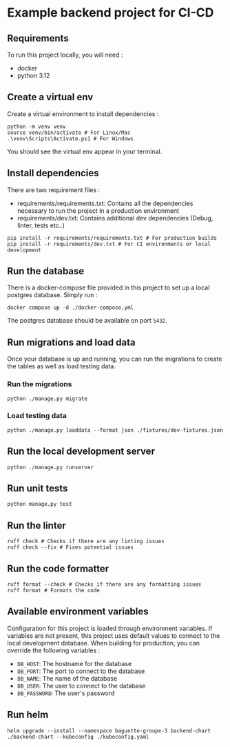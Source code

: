 # Example backend project for CI-CD

## Requirements

To run this project locally, you will need : 
 - docker
 - python 3.12

## Create a virtual env

Create a virtual environment to install dependencies : 

```shell
python -m venv venv
source venv/bin/activate # For Linux/Mac
.\venv\Scripts\Activate.ps1 # For Windows
```

You should see the virtual env appear in your terminal.

## Install dependencies

There are two requirement files : 
 - requirements/requirements.txt: Contains all the dependencies necessary to run the project in a production environment
 - requirements/dev.txt: Contains additional dev dependencies (Debug, linter, tests etc..)

```shell
pip install -r requirements/requirements.txt # For production builds
pip install -r requirements/dev.txt # For CI environments or local development
```

## Run the database

There is a docker-compose file provided in this project to set up a local postgres database.
Simply run :

```shell
docker compose up -d ./docker-compose.yml
```

The postgres database should be available on port `5432`.

## Run migrations and load data

Once your database is up and running, you can run the migrations to create the tables as well as load testing data.

### Run the migrations 

```shell
python ./manage.py migrate
```

### Load testing data

``` shell
python ./manage.py loaddata --format json ./fixtures/dev-fixtures.json
```

## Run the local development server

```shell
python ./manage.py runserver
```

## Run unit tests

```shell
python manage.py test
```

## Run the linter

```shell
ruff check # Checks if there are any linting issues
ruff check --fix # Fixes potential issues 
```

## Run the code formatter

```shell
ruff format --check # Checks if there are any formatting issues
ruff format # Formats the code
```

## Available environment variables

Configuration for this project is loaded through environment variables. If variables are not present,
this project uses default values to connect to the local development database. When building for production, you can override the following
variables :
 - `DB_HOST`: The hostname for the database
 - `DB_PORT`: The port to connect to the database
 - `DB_NAME`: The name of the database
 - `DB_USER`: The user to connect to the database
 - `DB_PASSWORD`: The user's password


## Run helm
```
helm upgrade --install --namespace baguette-groupe-3 backend-chart ./backend-chart --kubeconfig ./kubeconfig.yaml
```
